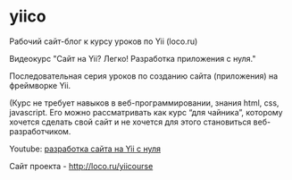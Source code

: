 yiico
=====

Рабочий сайт-блог к курсу уроков по Yii (loco.ru)

Видеокурс "Сайт на Yii? Легко! Разработка приложения с нуля."

Последовательная серия уроков по созданию сайта (приложения) на фреймворке Yii.

(Курс не требует навыков в веб-программировании, знания html, css, javascript. Его можно рассматривать как курс “для чайника”, которому хочется сделать свой сайт и не хочется для этого становиться веб-разработчиком.

Youtube: <a href="https://www.youtube.com/watch?v=259qRK0GHlE&feature=bf_prev&list=PLTypgseEcKMmCrX0wDEfzCaJ8QSV7385u">разработка сайта на Yii с нуля</a>


Сайт проекта - <a href="http://loco.ru/yiicourse">http://loco.ru/yiicourse</a>
